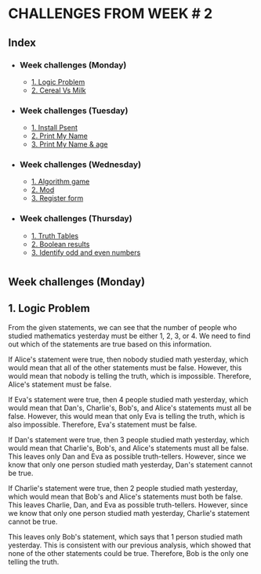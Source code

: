 # CHALLENGES FROM WEEK # 2 

## Index
- ### Week challenges (Monday)
    - [1. Logic Problem]()
    - [2. Cereal Vs Milk]()
- ### Week challenges (Tuesday)
    - [1. Install Psent]()
    - [2. Print My Name]()
    - [3. Print My Name & age]()
- ### Week challenges (Wednesday)
    - [1. Algorithm game]()
    - [2. Mod]()
    - [3. Register form]()
- ### Week challenges (Thursday)
    - [1. Truth Tables]()
    - [2. Boolean results]()
    - [3. Identify odd and even numbers]()

#

## Week challenges (Monday)

## 1. Logic Problem

From the given statements, we can see that the number of people who studied mathematics yesterday must be either 1, 2, 3, or 4. We need to find out which of the statements are true based on this information.

If Alice's statement were true, then nobody studied math yesterday, which would mean that all of the other statements must be false. However, this would mean that nobody is telling the truth, which is impossible. Therefore, Alice's statement must be false.

If Eva's statement were true, then 4 people studied math yesterday, which would mean that Dan's, Charlie's, Bob's, and Alice's statements must all be false. However, this would mean that only Eva is telling the truth, which is also impossible. Therefore, Eva's statement must be false.

If Dan's statement were true, then 3 people studied math yesterday, which would mean that Charlie's, Bob's, and Alice's statements must all be false. This leaves only Dan and Eva as possible truth-tellers. However, since we know that only one person studied math yesterday, Dan's statement cannot be true.

If Charlie's statement were true, then 2 people studied math yesterday, which would mean that Bob's and Alice's statements must both be false. This leaves Charlie, Dan, and Eva as possible truth-tellers. However, since we know that only one person studied math yesterday, Charlie's statement cannot be true.

This leaves only Bob's statement, which says that 1 person studied math yesterday. This is consistent with our previous analysis, which showed that none of the other statements could be true. Therefore, Bob is the only one telling the truth.